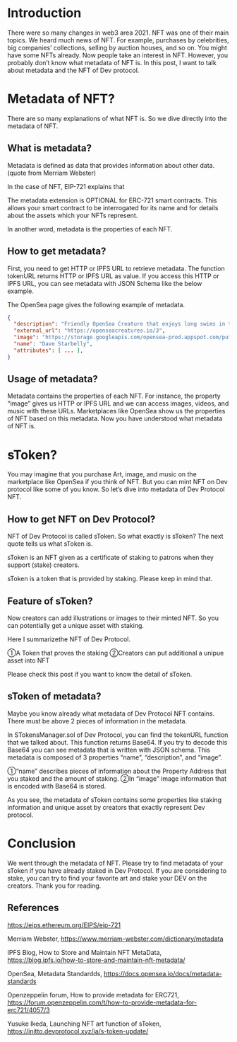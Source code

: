 # Introduction

There were so many changes in web3 area 2021. NFT was one of their main topics. We heard much news of NFT. For example, purchases by celebrities, big companies’ collections, selling by auction houses, and so on. You might have some NFTs already. Now people take an interest in NFT. However, you probably don’t know what metadata of NFT is. In this post, I want to talk about metadata and the NFT of Dev protocol. 

# Metadata of NFT?

There are so many explanations of what NFT is. So we dive directly into the metadata of NFT. 

## What is metadata?

Metadata is defined as data that provides information about other data.(quote from Merriam Webster)

In the case of NFT, EIP-721 explains that 

The metadata extension is OPTIONAL for ERC-721 smart contracts. This allows your smart contract to be interrogated for its name and for details about the assets which your NFTs represent.

In another word, metadata is the properties of each NFT.

## How to get metadata?

First, you need to get HTTP or IPFS URL to retrieve metadata. The function tokenURL returns HTTP or IPFS URL as value. If you access this HTTP or IPFS URL, you can see metadata with JSON Schema like the below example.

The OpenSea page gives the following example of metadata.

```json
{
  "description": "Friendly OpenSea Creature that enjoys long swims in the ocean.", 
  "external_url": "https://openseacreatures.io/3", 
  "image": "https://storage.googleapis.com/opensea-prod.appspot.com/puffs/3.png", 
  "name": "Dave Starbelly",
  "attributes": [ ... ], 
}
```

## Usage of metadata?

Metadata contains the properties of each NFT. For instance, the property “image” gives us HTTP or IPFS URL and we can access images, videos, and music with these URLs. Marketplaces like OpenSea show us the properties of NFT based on this metadata. Now you have understood what metadata of NFT is.

# sToken?

You may imagine that you purchase Art, image, and music on the marketplace like OpenSea if you think of NFT. But you can mint NFT on Dev protocol like some of you know. So let’s dive into metadata of Dev Protocol NFT.

## How to get NFT on Dev Protocol?

NFT of Dev Protocol is called sToken. So what exactly is sToken? The next quote tells us what sToken is.

sToken is an NFT given as a certificate of staking to patrons when they support (stake) creators.

sToken is a token that is provided by staking. Please keep in mind that.

## Feature of sToken?

Now creators can add illustrations or images to their minted NFT. So you can potentially get a unique asset with staking.

Here I summarizethe NFT of Dev Protocol.

①A Token that proves the staking
②Creators can put additional a unipue asset into NFT

Please check this post if you want to know the detail of sToken.

## sToken of metadata?

Maybe you know already what metadata of Dev Protocol NFT contains. There must be above 2 pieces of information in the metadata. 

In STokensManager.sol of Dev Protocol, you can find the tokenURL function that we talked about. This function returns Base64. If you try to decode this Base64 you can see metadata that is written with JSON schema. This metadata is composed of 3 properties “name”, “description”, and “image”.

①“name” describes pieces of information about the Property Address that you staked and the amount of staking.
②In “image” image information that is encoded with Base64 is stored.

As you see, the metadata of sToken contains some properties like staking information and unique asset by creators that exactly represent Dev protocol.

# Conclusion

We went through the metadata of NFT. Please try to find metadata of your sToken if you have already staked in Dev Protocol. If you are considering to stake, you can try to find your favorite art and stake your DEV on the creators. Thank you for reading.

## References

https://eips.ethereum.org/EIPS/eip-721
 
Merriam Webster,
https://www.merriam-webster.com/dictionary/metadata
 
IPFS Blog, How to Store and Maintain NFT MetaData,
https://blog.ipfs.io/how-to-store-and-maintain-nft-metadata/
 
OpenSea, Metadata Standardds,
https://docs.opensea.io/docs/metadata-standards
 
Openzeppelin forum, How to provide metadata for ERC721,
https://forum.openzeppelin.com/t/how-to-provide-metadata-for-erc721/4057/3
 
Yusuke Ikeda, Launching NFT art function of sToken,
https://initto.devprotocol.xyz/ja/s-token-update/
